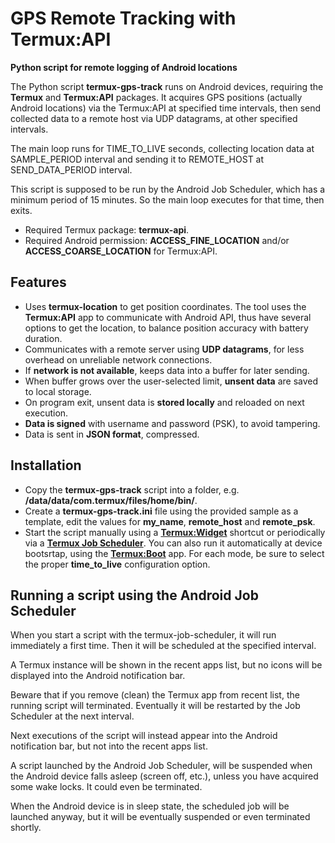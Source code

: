 # GPS Remote Tracking with Termux:API

**Python script for remote logging of Android locations**

The Python script **termux-gps-track** runs on Android devices, 
requiring the **Termux** and **Termux:API** packages. It 
acquires GPS positions (actually Android locations) via the 
Termux:API at specified time intervals, then send collected data 
to a remote host via UDP datagrams, at other specified 
intervals.
    
The main loop runs for TIME_TO_LIVE seconds, collecting location
data at SAMPLE_PERIOD interval and sending it to REMOTE_HOST at
SEND_DATA_PERIOD interval.

This script is supposed to be run by the Android Job Scheduler,
which has a minimum period of 15 minutes. So the main loop
executes for that time, then exits.

* Required Termux package: **termux-api**.
* Required Android permission: **ACCESS_FINE_LOCATION** and/or
**ACCESS_COARSE_LOCATION** for Termux:API.

## Features

* Uses **termux-location** to get position coordinates. The tool 
uses the **Termux:API** app to communicate with Android API, 
thus have several options to get the location, to balance 
position accuracy with battery duration.
* Communicates with a remote server using **UDP datagrams**, for 
less overhead on unreliable network connections.
* If **network is not available**, keeps data into a buffer for 
later sending.
* When buffer grows over the user-selected limit, **unsent 
data** are saved to local storage.
* On program exit, unsent data is **stored locally** and 
reloaded on next execution.
* **Data is signed** with username and password (PSK), to avoid 
tampering.
* Data is sent in **JSON format**, compressed.

## Installation

* Copy the **termux-gps-track** script into a folder, e.g.
**/data/data/com.termux/files/home/bin/**.
* Create a **termux-gps-track.ini** file using the provided 
sample as a template, edit the values for **my_name**, 
**remote_host** and **remote_psk**.
* Start the script manually using a 
**[Termux:Widget](https://wiki.termux.com/wiki/Termux:Widget)** 
shortcut or periodically via a **[Termux Job 
Scheduler](https://wiki.termux.com/wiki/Termux-job-scheduler)**. 
You can also run it automatically at device bootsrtap, using the 
**[Termux:Boot](https://wiki.termux.com/wiki/Termux:Boot)** app. 
For each mode, be sure to select the proper **time_to_live** 
configuration option.

## Running a script using the Android Job Scheduler

When you start a script with the termux-job-scheduler, it will 
run immediately a first time. Then it will be scheduled at the 
specified interval.

A Termux instance will be shown in the recent apps list, but no 
icons will be displayed into the Android notification bar.

Beware that if you remove (clean) the Termux app from recent 
list, the running script will terminated. Eventually it will be 
restarted by the Job Scheduler at the next interval.

Next executions of the script will instead appear into the
Android notification bar, but not into the recent apps list.

A script launched by the Android Job Scheduler, will be 
suspended when the Android device falls asleep (screen off, 
etc.), unless you have acquired some wake locks. It could even 
be terminated.

When the Android device is in sleep state, the scheduled
job will be launched anyway, but it will be eventually
suspended or even terminated shortly. 
